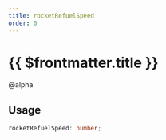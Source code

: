 ```yaml
---
title: rocketRefuelSpeed
order: 0
---
```


# {{ $frontmatter.title }}

@alpha 

## Usage

```ts
rocketRefuelSpeed: number;
```
